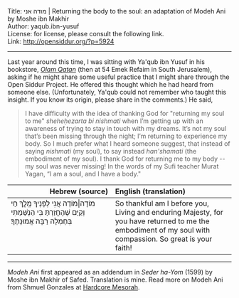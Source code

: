 <html>
<head></head>
<body>
Title: מודה אני | Returning the body to the soul: an adaptation of Modeh Ani by Moshe ibn Makhir<br />
Author: yaqub.ibn-yusuf<br />
License: for license, please consult the following link.<br />
Link: <a href="http://opensiddur.org/?p=5924">http://opensiddur.org/?p=5924</a>
<p />
<hr />

Last year around this time, I was sitting with Ya'qub ibn Yusuf in  his bookstore, <em><a href="http://www.olamqatan.com">Olam Qatan</a></em> (then at 54 Emek Refaim in South Jerusalem), asking if he might share some useful practice that I might share through the Open Siddur Project. He offered this thought which he had heard from someone else. (Unfortunately, Ya'qub could not remember who taught this insight. If you know its origin, please share in the comments.) He said,

<blockquote>
I have difficulty with the idea of thanking God for "returning my soul to me" <em>sheheḥezarta bi nishmati</em> when I’m getting up with an awareness of trying to stay in touch with my dreams. It’s not my soul that’s been missing through the night; I’m returning to experience my body. So I much prefer what I heard someone suggest, that instead of saying <em>nishmati</em> (my soul), to say instead <em>han'shamati</em> (the embodiment of my soul). I thank God for returning me to my body -- my soul was never missing! In the words of my Sufi teacher Murat Yagan, “I am a soul, and I have a body."</blockquote>

<table style="margin-left: auto;margin-right: auto;" class="draggable">
<thead><tr><th id="x" style="text-align: right;">Hebrew (source)</th><th style="text-align: left;">English (translation)</th></tr></thead>
<tbody>
<tr><td style="vertical-align:top;" width="46%">
<div class="liturgy"><span lang="he">
מוֹדָה|מוֹדֶה אֲנִי לְפָנֶיךָ
מֶֽלֳךְ חַי וְקַיָּם
שֶׁהֶחֱזַרְתָּ בִּי
הַנְשָׁמַתִי
בְּחֶמְלָה
רַבָּה אֱמוּנָתֶךָ‏׃
</span></div></td>
 
<td style="vertical-align:top;" width="53%"><div class="english">
So thankful am I before you,
Living and enduring Majesty,
for you have returned to me 
the embodiment of my soul
with compassion.
So great is your faith!</td>
</tr>
</tbody></table>

<hr />

<em>Modeh Ani</em> first appeared as an addendum in <em>Seder ha-Yom</em> (1599) by Moshe ibn Makhir of Safed. Translation is mine. Read more on Modeh Ani from Shmuel Gonzales at <a href="https://hardcoremesorah.wordpress.com/2011/08/20/modeh-ani-i-give-thanks-before-you/">Hardcore Mesorah</a>.
</body>
</html>